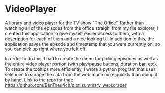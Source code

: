 # VideoPlayer
A library and video player for the TV show "The Office". Rather than watching all of the episodes from the office straight from my file explorer, I created this application to give myself easier access to them, with a description for each of them and a nice looking UI. In addition to this, the application saves the episode and timestamp that you were currently on, so you can pick up right where you left off.

In order to do this, I had to create the menu for picking episodes as well as the entire video player portion (with play/pause buttons, duration bar, etc). To create the tooltips more efficiently, I wrote a python program that uses selenuim to scrape the data from the web much more quickly than doing it by hand.
Link to the repo for that:
https://github.com/BenTheurich/plot_summary_webscraper
